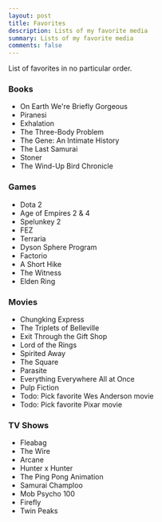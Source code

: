 ```yaml
---
layout: post
title: Favorites
description: Lists of my favorite media
summary: Lists of my favorite media
comments: false
---
```


List of favorites in no particular order.

### Books
- On Earth We're Briefly Gorgeous
- Piranesi
- Exhalation
- The Three-Body Problem
- The Gene: An Intimate History
- The Last Samurai
- Stoner
- The Wind-Up Bird Chronicle

### Games

- Dota 2
- Age of Empires 2 & 4
- Spelunkey 2
- FEZ
- Terraria
- Dyson Sphere Program
- Factorio
- A Short Hike
- The Witness
- Elden Ring

### Movies

- Chungking Express
- The Triplets of Belleville
- Exit Through the Gift Shop
- Lord of the Rings
- Spirited Away
- The Square
- Parasite
- Everything Everywhere All at Once
- Pulp Fiction
- Todo: Pick favorite Wes Anderson movie
- Todo: Pick favorite Pixar movie

### TV Shows
- Fleabag
- The Wire
- Arcane
- Hunter x Hunter
- The Ping Pong Animation
- Samurai Champloo
- Mob Psycho 100
- Firefly
- Twin Peaks
